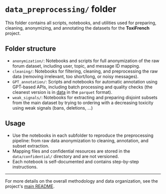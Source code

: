 # `data_preprocessing/` folder

This folder contains all scripts, notebooks, and utilities used for preparing, cleaning, anonymizing, and annotating the datasets for the **ToxiFrench** project.

## Folder structure

- `anonymization/`: Notebooks and scripts for full anonymization of the raw forum dataset, including user, topic, and message ID mapping.
- `cleaning/`: Notebooks for filtering, cleaning, and preprocessing the raw data (removing irrelevant, too short/long, or noisy messages).
- `GPT_annotation/`: Scripts and notebooks for automatic annotation using GPT-based APIs, including batch processing and quality checks (the cleanest version is in [data](../data/cleaned_annotation/) in the `parquet` format).
- `weak_signals/`: Notebooks for extracting and preparing disjoint subsets from the main dataset by trying to ordering with a decreasing toxicity using weak signals (bans, deletions, ...)

## Usage

- Use the notebooks in each subfolder to reproduce the preprocessing pipeline: from raw data anonymization to cleaning, annotation, and subset extraction.
- Mapping files and confidential resources are stored in the `data/confidential/` directory and are not versioned.
- Each notebook is self-documented and contains step-by-step instructions.

---

For more details on the overall methodology and data organization, see the project's [main README](../README.md).